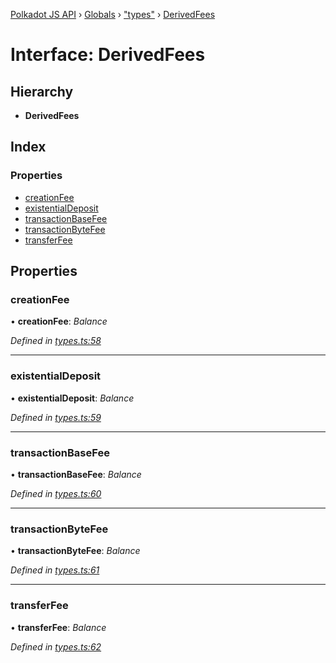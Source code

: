 [Polkadot JS API](../README.md) › [Globals](../globals.md) › ["types"](../modules/_types_.md) › [DerivedFees](_types_.derivedfees.md)

# Interface: DerivedFees

## Hierarchy

* **DerivedFees**

## Index

### Properties

* [creationFee](_types_.derivedfees.md#creationfee)
* [existentialDeposit](_types_.derivedfees.md#existentialdeposit)
* [transactionBaseFee](_types_.derivedfees.md#transactionbasefee)
* [transactionByteFee](_types_.derivedfees.md#transactionbytefee)
* [transferFee](_types_.derivedfees.md#transferfee)

## Properties

###  creationFee

• **creationFee**: *Balance*

*Defined in [types.ts:58](https://github.com/polkadot-js/api/blob/479c742471/packages/api-derive/src/types.ts#L58)*

___

###  existentialDeposit

• **existentialDeposit**: *Balance*

*Defined in [types.ts:59](https://github.com/polkadot-js/api/blob/479c742471/packages/api-derive/src/types.ts#L59)*

___

###  transactionBaseFee

• **transactionBaseFee**: *Balance*

*Defined in [types.ts:60](https://github.com/polkadot-js/api/blob/479c742471/packages/api-derive/src/types.ts#L60)*

___

###  transactionByteFee

• **transactionByteFee**: *Balance*

*Defined in [types.ts:61](https://github.com/polkadot-js/api/blob/479c742471/packages/api-derive/src/types.ts#L61)*

___

###  transferFee

• **transferFee**: *Balance*

*Defined in [types.ts:62](https://github.com/polkadot-js/api/blob/479c742471/packages/api-derive/src/types.ts#L62)*
